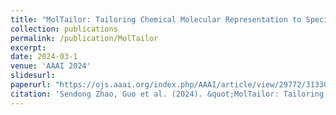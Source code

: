 ```yaml
---
title: "MolTailor: Tailoring Chemical Molecular Representation to Specific Tasks via Text Prompts"
collection: publications
permalink: /publication/MolTailor
excerpt: 
date: 2024-03-1
venue: 'AAAI 2024'
slidesurl: 
paperurl: "https://ojs.aaai.org/index.php/AAAI/article/view/29772/31330"
citation: 'Sendong Zhao, Guo et al. (2024). &quot;MolTailor: Tailoring Chemical Molecular Representation to Specific Tasks via Text Prompts.&quot; <i>AAAI 2024</i>.'
---
```

